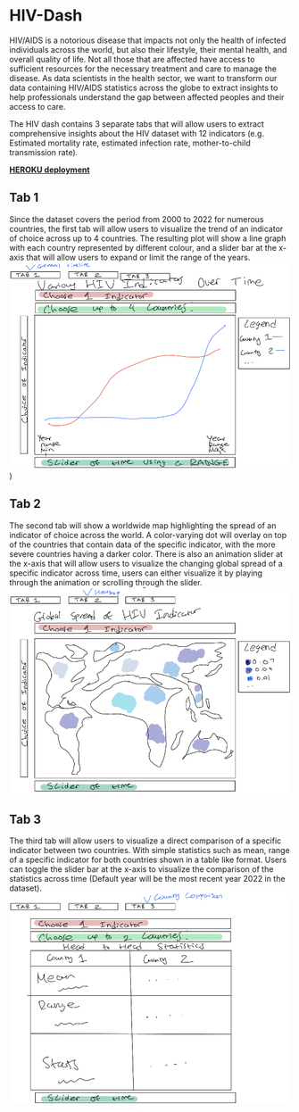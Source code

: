 # HIV-Dash

HIV/AIDS is a notorious disease that impacts not only the health of infected individuals across the world, but also their lifestyle, their mental health, and overall quality of life. Not all those that are affected have access to sufficient resources for the necessary treatment and care to manage the disease. As data scientists in the health sector, we want to transform our data containing HIV/AIDS statistics across the globe to extract insights to help professionals understand the gap between affected peoples and their access to care.

The HIV dash contains 3 separate tabs that will allow users to extract comprehensive insights about the HIV dataset with 12 indicators (e.g. Estimated mortality rate, estimated infection rate, mother-to-child transmission rate).

[**HEROKU deployment**](https://hiv-dash-8ad3dffed17f.herokuapp.com/)

## Tab 1

Since the dataset covers the period from 2000 to 2022 for numerous countries, the first tab will allow users to visualize the trend of an indicator of choice across up to 4 countries. The resulting plot will show a line graph with each country represented by different colour, and a slider bar at the x-axis that will allow users to expand or limit the range of the years.
![](https://github.com/shaytran/HIV-Dash/blob/main/doc/Sketch/Tab1.png))

## Tab 2

The second tab will show a worldwide map highlighting the spread of an indicator of choice across the world. A color-varying dot will overlay on top of the countries that contain data of the specific indicator, with the more severe countries having a darker color. There is also an animation slider at the x-axis that will allow users to visualize the changing global spread of a specific indicator across time, users can either visualize it by playing through the animation or scrolling through the slider. 
![](https://github.com/shaytran/HIV-Dash/blob/main/doc/Sketch/Tab2.png)

## Tab 3

The third tab will allow users to visualize a direct comparison of a specific indicator between two countries. With simple statistics such as mean, range of a specific indicator for both countries shown in a table like format. Users can toggle the slider bar at the x-axis to visualize the comparison of the statistics across time (Default year will be the most recent year 2022 in the dataset).
![](https://github.com/shaytran/HIV-Dash/blob/main/doc/Sketch/Tab3.png)
